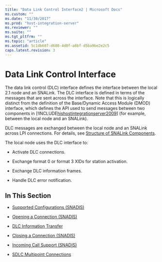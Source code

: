 ```yaml
---
title: "Data Link Control Interface2 | Microsoft Docs"
ms.custom: ""
ms.date: "11/30/2017"
ms.prod: "host-integration-server"
ms.reviewer: ""
ms.suite: ""
ms.tgt_pltfrm: ""
ms.topic: "article"
ms.assetid: 5c1db607-d680-4d0f-a8bf-d5ba9be2e2c5
caps.latest.revision: 3
---
```

# Data Link Control Interface
The data link control (DLC) interface defines the interface between the local 2.1 node and an SNALink. The DLC interface is defined in terms of the messages that are sent across the interface. Note that this is logically distinct from the definition of the Base/Dynamic Access Module (DMOD) interface, which defines the API used to send messages between two components in [!INCLUDE[hishostintegrationserver2009](../includes/hishostintegrationserver2009-md.md)] (for example, between the local node and an SNALink).  
  
 DLC messages are exchanged between the local node and an SNALink across LPI connections. For details, see [Structure of SNALink Components](../HIS2010/structure-of-snalink-components2.md).  
  
 The local node uses the DLC interface to:  
  
-   Activate DLC connections.  
  
-   Exchange format 0 or format 3 XIDs for station activation.  
  
-   Exchange DLC information frames.  
  
-   Handle DLC error notification.  
  
## In This Section  
  
-   [Supported Configurations (SNADIS)](../HIS2010/supported-configurations-snadis-1.md)  
  
-   [Opening a Connection (SNADIS)](../HIS2010/opening-a-connection-snadis-2.md)  
  
-   [DLC Information Transfer](../HIS2010/dlc-information-transfer1.md)  
  
-   [Closing a Connection (SNADIS)](../HIS2010/closing-a-connection-snadis-2.md)  
  
-   [Incoming Call Support (SNADIS)](../HIS2010/incoming-call-support-snadis-1.md)  
  
-   [SDLC Multipoint Connections](../HIS2010/sdlc-multipoint-connections2.md)